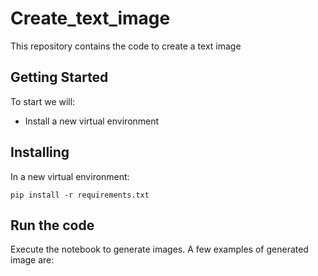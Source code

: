 # Create_text_image

This repository contains the code to create a text image

## Getting Started

To start we will:
 - Install a new virtual environment 

## Installing

In a new virtual environment:

```
pip install -r requirements.txt
```

## Run the code
Execute the notebook to generate images. A few examples of generated image are:
